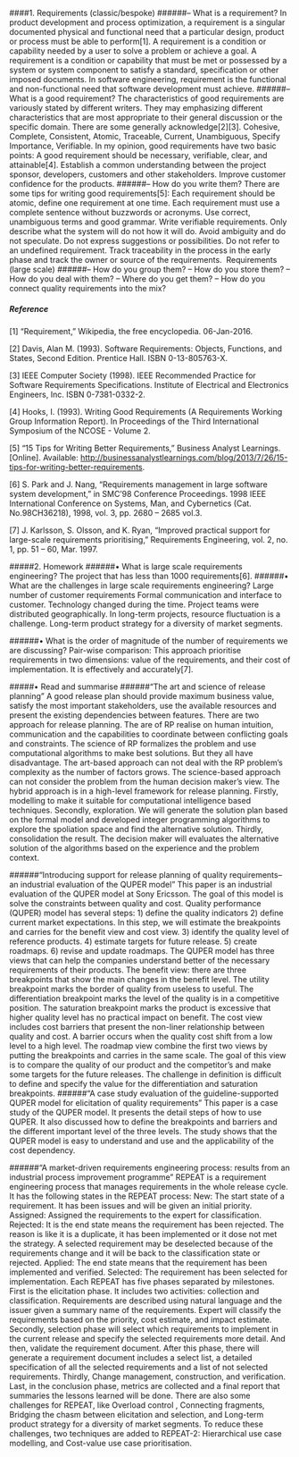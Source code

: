 ####1. Requirements (classic/bespoke) 
######– What is a requirement?
In product development and process optimization, a requirement is a singular documented physical and functional need that a particular design, product or process must be able to perform[1].
A requirement is a condition or capability needed by a user to solve a problem or achieve a goal. 
A requirement is a condition or capability that must be met or possessed by a system or system component to satisfy a standard, specification or other imposed documents. 
In software engineering, requirement is the functional and non-functional need that software development must achieve. 
######– What is a good requirement? 
The characteristics of good requirements are variously stated by different writers. They may emphasizing different characteristics that are most appropriate to their general discussion or the specific domain. There are some generally acknowledge[2][3].
Cohesive, Complete, Consistent, Atomic, Traceable, Current, Unambiguous, Specify Importance, Verifiable.
In my opinion, good requirements have two basic points: 
A good requirement should be necessary, verifiable, clear, and attainable[4].
Establish a common understanding between the project sponsor, developers, customers and other stakeholders. 
Improve customer confidence for the products. 
######– How do you write them?
There are some tips for writing good requirements[5]:
Each requirement should be atomic, define one requirement at one time. 
Each requirement must use a complete sentence without buzzwords or acronyms. 
Use correct, unambiguous terms and good grammar.
Write verifiable requirements.
Only describe what the system will do not how it will do.
Avoid ambiguity and do not speculate. 
Do not express suggestions or possibilities.
Do not refer to an undefined requirement. 
Track traceability in the process in the early phase and track the owner or source of the requirements. 
Requirements (large scale) 
######– How do you group them? – How do you store them? – How do you deal with them? – Where do you get them? – How do you connect quality requirements into the mix? 
##### Reference
[1] “Requirement,” Wikipedia, the free encyclopedia. 06-Jan-2016.

[2] Davis, Alan M. (1993). Software Requirements: Objects, Functions, and States, Second Edition. Prentice Hall. ISBN 0-13-805763-X.

[3] IEEE Computer Society (1998). IEEE Recommended Practice for Software Requirements Specifications. Institute of Electrical and Electronics Engineers, Inc. ISBN 0-7381-0332-2.

[4] Hooks, I. (1993). Writing Good Requirements (A Requirements Working Group Information Report). In Proceedings of the Third International Symposium of the NCOSE - Volume 2. 

[5] “15 Tips for Writing Better Requirements,” Business Analyst Learnings. [Online]. Available: http://businessanalystlearnings.com/blog/2013/7/26/15-tips-for-writing-better-requirements.

[6] S. Park and J. Nang, “Requirements management in large software system development,” in SMC’98 Conference Proceedings. 1998 IEEE International Conference on Systems, Man, and Cybernetics (Cat. No.98CH36218), 1998, vol. 3, pp. 2680 – 2685 vol.3.

[7] J. Karlsson, S. Olsson, and K. Ryan, “Improved practical support for large-scale requirements prioritising,” Requirements Engineering, vol. 2, no. 1, pp. 51 – 60, Mar. 1997.

#####2. Homework 
######•	What is large scale requirements engineering? 
The project that has less than 1000 requirements[6]. 
######•	What are the challenges in large scale requirements engineering? 
Large number of customer requirements
Formal communication and interface to customer. 
Technology changed during the time.
Project teams were distributed geographically.
In long-term projects, resource fluctuation is a challenge.
Long-term product strategy for a diversity of market segments.

######•	What is the order of magnitude of the number of requirements we are discussing? 
Pair-wise comparison: This approach prioritise requirements in two dimensions: value of the requirements, and their cost of implementation. It is effectively and accurately[7]. 

#####•	Read and summarise 
######“The art and science of release planning”
A good release plan should provide maximum business value, satisfy the most important stakeholders, use the available resources and present the existing dependencies between features. There are two approach for release planning. The are of RP realise on human intuition, communication and the capabilities to coordinate between conflicting goals and constraints. The science of RP formalizes the problem and use computational algorithms to make best solutions. But they all have disadvantage. The art-based approach can not deal with the RP problem’s complexity as the number of factors grows. The science-based approach can not consider the problem from the human decision maker’s view. The hybrid approach is in a high-level framework for release planning. Firstly, modelling to make it suitable for computational intelligence based techniques. Secondly, exploration. We will generate the solution plan based on the formal model and developed integer programming algorithms to explore the spoliation space and find the alternative solution. Thirdly, consolidation the result. The decision maker will evaluates the alternative solution of the  algorithms based on the experience and the problem context. 

######“Introducing support for release planning of quality requirements–an industrial evaluation of the QUPER model” 
   This paper is an industrial evaluation of the QUPER model at Sony Ericsson. The goal of this model is solve the constraints between quality and cost. Quality performance (QUPER) model has several steps: 1) define the quality indicators 2) define current market expectations. In this step, we will estimate the breakpoints and carries for the benefit view and cost view. 3) identify the quality level of reference products. 4) estimate targets for future release. 5) create roadmaps. 6) revise and update roadmaps. 
The QUPER model has three views that can help the companies understand better of the necessary requirements of their products.
The benefit view: there are three breakpoints that show the main changes in the benefit level. The utility breakpoint marks the border of quality from useless to useful. The differentiation breakpoint marks the level of the quality is in a competitive position. The saturation breakpoint marks the product is excessive that higher quality level has no practical impact on benefit. 
The cost view includes cost barriers that present the non-liner relationship between quality and cost. A barrier occurs when the quality cost shift from a low level to a high level. 
The roadmap view combine the first two views by putting the breakpoints and carries in the same scale. The goal of this view is to compare the quality of our product and the competitor’s and make some targets for the future releases. 
The challenge in definition is difficult to define and specify the value for the differentiation and saturation breakpoints. 
######“A case study evaluation of the guideline-supported QUPER model for elicitation of quality requirements”
This paper is a case study of the QUPER model. It presents the detail steps of how to use QUPER. It also discussed how to define the breakpoints and barriers and the different important level of the three levels. The study shows that the QUPER model is easy to understand and use and the applicability of the cost dependency. 

######“A market-driven requirements engineering process: results from an industrial process improvement programme” 
REPEAT is a requirement engineering process that manages requirements in the whole release cycle. It has the following states in the REPEAT process: 
New: The start state of a requirement. It has been issues and will be given an initial priority.
Assigned: Assigned the requirements to the expert for classification. 
Rejected: It is the end state means the requirement has been rejected. The reason is like it is a duplicate, it has been implemented or it dose not met the strategy. A selected requirement may be deselected because of the requirements change and it will be back to the classification state or rejected. 
Applied: The end state means that the requirement has been implemented and verified. 
Selected: The requirement has been selected for implementation. 
Each REPEAT has five phases separated by milestones. First is the elicitation phase. It includes two activities: collection and classification. Requirements are described using natural language and the issuer given a summary name of the requirements. Expert will classify the requirements based on the priority, cost estimate, and impact estimate. Secondly, selection phase will select which requirements to implement in the current release and specify the selected requirements more detail. And then, validate the requirement document. After this phase, there will generate a requirement document includes a select list, a detailed specification of all the selected requirements and a list of not selected requirements. Thirdly, Change management, construction, and verification. Last, in the conclusion phase, metrics are collected and a final report that summaries the lessons learned will be done. 
There are also some challenges for REPEAT, like Overload control , Connecting fragments, Bridging the chasm between elicitation and selection, and Long-term product strategy for a diversity of market segments. To reduce these challenges, two techniques are added to REPEAT-2: Hierarchical use case modelling, and Cost-value use case prioritisation.


